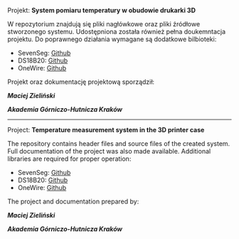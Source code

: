 Projekt: **System pomiaru temperatury w obudowie drukarki 3D**

W repozytorium znajdują się pliki nagłówkowe oraz pliki źródłowe stworzonego systemu. Udostępniona została również pełna doukemntacja projektu.
Do poprawnego działania wymagane są dodatkowe bilbioteki:
 -  SevenSeg: [Github](https://github.com/sigvaldm/SevenSeg)
 -  DS18B20: [Github](https://github.com/matmunk/DS18B20)
 -  OneWire: [Github](https://github.com/PaulStoffregen/OneWire)

Projekt oraz dokumentację projektową sporządził:

***Maciej Zieliński***

***Akademia Górniczo-Hutnicza Kraków***

-----------------------------------------------------------------------------------------------
Project: **Temperature measurement system in the 3D printer case**

The repository contains header files and source files of the created system. Full documentation of the project was also made available.
Additional libraries are required for proper operation:
 -  SevenSeg: [Github](https://github.com/sigvaldm/SevenSeg)
 -  DS18B20: [Github](https://github.com/matmunk/DS18B20)
 -  OneWire: [Github](https://github.com/PaulStoffregen/OneWire)

The project and documentation prepared by:

***Maciej Zieliński***

***Akademia Górniczo-Hutnicza Kraków***
